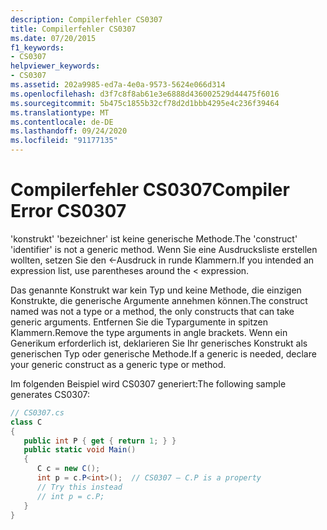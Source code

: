 ```yaml
---
description: Compilerfehler CS0307
title: Compilerfehler CS0307
ms.date: 07/20/2015
f1_keywords:
- CS0307
helpviewer_keywords:
- CS0307
ms.assetid: 202a9985-ed7a-4e0a-9573-5624e066d314
ms.openlocfilehash: d3f7c8f8ab61e3e6888d436002529d44475f6016
ms.sourcegitcommit: 5b475c1855b32cf78d2d1bbb4295e4c236f39464
ms.translationtype: MT
ms.contentlocale: de-DE
ms.lasthandoff: 09/24/2020
ms.locfileid: "91177135"
---
```

# <a name="compiler-error-cs0307"></a><span data-ttu-id="7a4d5-103">Compilerfehler CS0307</span><span class="sxs-lookup"><span data-stu-id="7a4d5-103">Compiler Error CS0307</span></span>

<span data-ttu-id="7a4d5-104">'konstrukt' 'bezeichner' ist keine generische Methode.</span><span class="sxs-lookup"><span data-stu-id="7a4d5-104">The 'construct' 'identifier' is not a generic method.</span></span> <span data-ttu-id="7a4d5-105">Wenn Sie eine Ausdrucksliste erstellen wollten, setzen Sie den <-Ausdruck in runde Klammern.</span><span class="sxs-lookup"><span data-stu-id="7a4d5-105">If you intended an expression list, use parentheses around the < expression.</span></span>  
  
 <span data-ttu-id="7a4d5-106">Das genannte Konstrukt war kein Typ und keine Methode, die einzigen Konstrukte, die generische Argumente annehmen können.</span><span class="sxs-lookup"><span data-stu-id="7a4d5-106">The construct named was not a type or a method, the only constructs that can take generic arguments.</span></span> <span data-ttu-id="7a4d5-107">Entfernen Sie die Typargumente in spitzen Klammern.</span><span class="sxs-lookup"><span data-stu-id="7a4d5-107">Remove the type arguments in angle brackets.</span></span> <span data-ttu-id="7a4d5-108">Wenn ein Generikum erforderlich ist, deklarieren Sie Ihr generisches Konstrukt als generischen Typ oder generische Methode.</span><span class="sxs-lookup"><span data-stu-id="7a4d5-108">If a generic is needed, declare your generic construct as a generic type or method.</span></span>  
  
 <span data-ttu-id="7a4d5-109">Im folgenden Beispiel wird CS0307 generiert:</span><span class="sxs-lookup"><span data-stu-id="7a4d5-109">The following sample generates CS0307:</span></span>  
  
```csharp  
// CS0307.cs  
class C  
{  
   public int P { get { return 1; } }  
   public static void Main()  
   {  
      C c = new C();  
      int p = c.P<int>();  // CS0307 – C.P is a property  
      // Try this instead  
      // int p = c.P;  
   }  
}  
```
